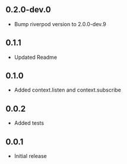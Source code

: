 ## 0.2.0-dev.0

- Bump riverpod version to 2.0.0-dev.9

## 0.1.1

- Updated Readme

## 0.1.0

- Added context.listen and context.subscribe

## 0.0.2

- Added tests

## 0.0.1

- Initial release
